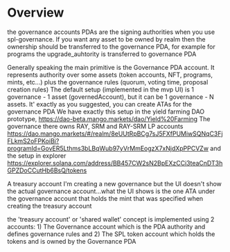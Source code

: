 # Overview

the governance accounts PDAs are the signing authorities when you use spl-governance. If you want any asset to be owned by realm then the ownership should be transferred to the governance PDA, for example for programs the upgrade_auhtority is transferred to governance PDA

Generally speaking the main primitive is the Governance PDA account. It represents authority over some assets (token accounts, NFT, programs, mints, etc...) plus the governance rules (quorum, voting time, proposal creation rules)
The default setup (implemented in the mvp UI) is 1 governance - 1 asset (governedAccount), but it can be 1 governance - N assets. It' exactly as you suggested, you can create ATAs for the governance PDA
We have exactly this setup in the yield farming DAO prototype, https://dao-beta.mango.markets/dao/Yield%20Farming The governance there owns RAY, SRM and RAY-SRM LP accounts https://dao.mango.markets/#/realm/8eUUtRpBCg7sJ5FXfPUMiwSQNqC3FjFLkmS2oFPKoiBi?programId=GovER5Lthms3bLBqWub97yVrMmEogzX7xNjdXpPPCVZw
and the setup in explorer https://explorer.solana.com/address/BB457CW2sN2BpEXzCCi3teaCnDT3hGPZDoCCutHb6BsQ/tokens

A treasury account I'm creating a new governance but the UI doesn't show the actual governance account...what the UI shows is the one ATA under the governance account that holds the mint that was specified when creating the treasury account

the 'treasury account' or 'shared wallet' concept is implemented using 2 accounts: 1) The Governance account which is the PDA authority and defines governance rules and 2) The SPL token account which holds the tokens and is owned by the Governance PDA
